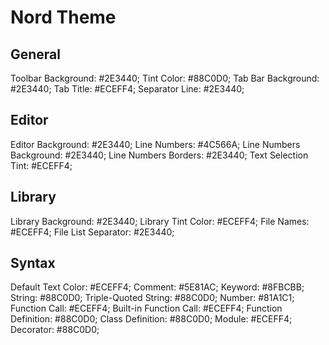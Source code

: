 # Nord Theme

## General
Toolbar Background: #2E3440;
Tint Color: #88C0D0;
Tab Bar Background: #2E3440;
Tab Title: #ECEFF4;
Separator Line: #2E3440;

## Editor
Editor Background: #2E3440;
Line Numbers: #4C566A;
Line Numbers Background: #2E3440;
Line Numbers Borders: #2E3440;
Text Selection Tint: #ECEFF4;

## Library
Library Background: #2E3440;
Library Tint Color: #ECEFF4;
File Names: #ECEFF4;
File List Separator: #2E3440;

## Syntax
Default Text Color: #ECEFF4;
Comment: #5E81AC;
Keyword: #8FBCBB;
String: #88C0D0;
Triple-Quoted String: #88C0D0;
Number: #81A1C1;
Function Call: #ECEFF4;
Built-in Function Call: #ECEFF4;
Function Definition: #88C0D0;
Class Definition: #88C0D0;
Module: #ECEFF4;
Decorator: #88C0D0;
